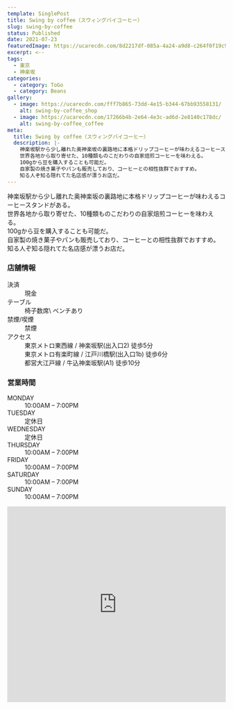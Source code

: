 ```yaml
---
template: SinglePost
title: Swing by coffee（スウィングバイコーヒー）
slug: swing-by-coffee
status: Published
date: 2021-07-23
featuredImage: https://ucarecdn.com/8d2217df-085a-4a24-a9d8-c264f0f19c9d/
excerpt: <--
tags:
  - 東京
  - 神楽坂
categories:
  - category: ToGo
  - category: Beans
gallery:
  - image: https://ucarecdn.com/fff7b865-73dd-4e15-b344-67bb93558131/
    alt: swing-by-coffee_shop
  - image: https://ucarecdn.com/17266b4b-2e64-4e3c-ad6d-2e8140c178dc/
    alt: swing-by-coffee_coffee
meta:
  title: Swing by coffee（スウィングバイコーヒー）
  description: |-
    神楽坂駅から少し離れた奥神楽坂の裏路地に本格ドリップコーヒーが味わえるコーヒースタンドがある。
    世界各地から取り寄せた、10種類ものこだわりの自家焙煎コーヒーを味わえる。
    100gから豆を購入することも可能だ。
    自家製の焼き菓子やパンも販売しており、コーヒーとの相性抜群でおすすめ。
    知る人ぞ知る隠れてた名店感が漂うお店だ。
---
```

神楽坂駅から少し離れた奥神楽坂の裏路地に本格ドリップコーヒーが味わえるコーヒースタンドがある。\
世界各地から取り寄せた、10種類ものこだわりの自家焙煎コーヒーを味わえる。\
100gから豆を購入することも可能だ。\
自家製の焼き菓子やパンも販売しており、コーヒーとの相性抜群でおすすめ。\
知る人ぞ知る隠れてた名店感が漂うお店だ。



### 店舗情報

<dl id="info">
<dt>決済</dt>
<dd>現金</dd>
<dt>テーブル</dt>
<dd>椅子数席\
ベンチあり</dd>
<dt>禁煙/喫煙</dt>
<dd>禁煙</dd>
<dt>アクセス</dt>
<dd>東京メトロ東西線 / 神楽坂駅(出入口2) 徒歩5分</dd>
<dd>東京メトロ有楽町線 / 江戸川橋駅(出入口1b) 徒歩6分</dd>
<dd>都営大江戸線 / 牛込神楽坂駅(A1) 徒歩10分</dd>
</dl>

### 営業時間

<dl id="op_h">
<dt>MONDAY</dt>
<dd>10:00AM – 7:00PM</dd>
<dt>TUESDAY</dt>
<dd>定休日</dd>
<dt>WEDNESDAY</dt>
<dd>定休日</dd>
<dt>THURSDAY</dt>
<dd>10:00AM – 7:00PM</dd>
<dt>FRIDAY</dt>
<dd>10:00AM – 7:00PM</dd>
<dt>SATURDAY</dt>
<dd>10:00AM – 7:00PM</dd>
<dt>SUNDAY</dt>
<dd>10:00AM – 7:00PM</dd>
</dl>

<iframe src="https://www.google.com/maps/embed?pb=!1m14!1m8!1m3!1d12959.326698316787!2d139.7305489!3d35.7057596!3m2!1i1024!2i768!4f13.1!3m3!1m2!1s0x0%3A0x9331bd61b4559fe6!2sswing%20by%20coffee!5e0!3m2!1sja!2sjp!4v1584352125370!5m2!1sja!2sjp" width="100%" height="450" frameborder="0" style="border:0;" allowfullscreen="" aria-hidden="false" tabindex="0"></iframe>